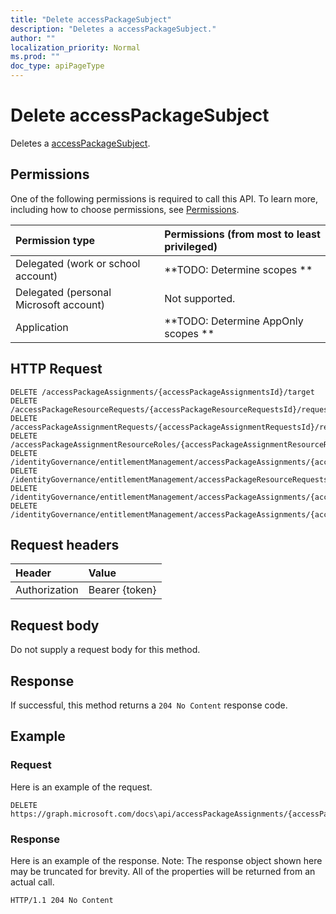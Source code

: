 ```yaml
---
title: "Delete accessPackageSubject"
description: "Deletes a accessPackageSubject."
author: ""
localization_priority: Normal
ms.prod: ""
doc_type: apiPageType
---
```


# Delete accessPackageSubject

Deletes a [accessPackageSubject](../resources/accesspackagesubject.md).

## Permissions
One of the following permissions is required to call this API. To learn more, including how to choose permissions, see [Permissions](/concepts/permissions-reference.md).

|Permission type|Permissions (from most to least privileged)|
|:---|:---|
|Delegated (work or school account)|**TODO: Determine scopes **|
|Delegated (personal Microsoft account)|Not supported.|
|Application|**TODO: Determine AppOnly scopes **|

## HTTP Request
<!-- {
  "blockType": "ignored"
}
-->
``` http
DELETE /accessPackageAssignments/{accessPackageAssignmentsId}/target
DELETE /accessPackageResourceRequests/{accessPackageResourceRequestsId}/requestor
DELETE /accessPackageAssignmentRequests/{accessPackageAssignmentRequestsId}/requestor
DELETE /accessPackageAssignmentResourceRoles/{accessPackageAssignmentResourceRolesId}/accessPackageSubject
DELETE /identityGovernance/entitlementManagement/accessPackageAssignments/{accessPackageAssignmentId}/target
DELETE /identityGovernance/entitlementManagement/accessPackageResourceRequests/{accessPackageResourceRequestId}/requestor
DELETE /identityGovernance/entitlementManagement/accessPackageAssignments/{accessPackageAssignmentId}/accessPackageAssignmentRequests/{accessPackageAssignmentRequestId}/requestor
DELETE /identityGovernance/entitlementManagement/accessPackageAssignments/{accessPackageAssignmentId}/accessPackageAssignmentResourceRoles/{accessPackageAssignmentResourceRoleId}/accessPackageSubject
```

## Request headers
|Header|Value|
|:---|:---|
|Authorization|Bearer {token}|

## Request body
Do not supply a request body for this method.

## Response
If successful, this method returns a `204 No Content` response code.

## Example

### Request
Here is an example of the request.
<!-- {
  "blockType": "request",
  "name": "delete_accesspackagesubject"
}
-->
``` http
DELETE https://graph.microsoft.com/docs\api/accessPackageAssignments/{accessPackageAssignmentsId}/target
```

### Response
Here is an example of the response. Note: The response object shown here may be truncated for brevity. All of the properties will be returned from an actual call.
<!-- {
  "blockType": "response",
  "truncated": true
}
-->
``` http
HTTP/1.1 204 No Content
```

